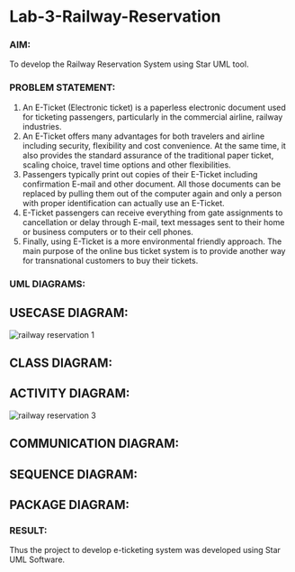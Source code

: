 # Lab-3-Railway-Reservation

### AIM:

To develop the Railway Reservation System using Star UML tool.

### PROBLEM STATEMENT:

1. An E-Ticket (Electronic ticket) is a paperless electronic document used for ticketing
passengers, particularly in the commercial airline, railway industries.
2. An E-Ticket offers many advantages for both travelers and airline including security,
flexibility and cost convenience. At the same time, it also provides the standard assurance of
the traditional paper ticket, scaling choice, travel time options and other flexibilities.
3. Passengers typically print out copies of their E-Ticket including confirmation E-mail
and other document. All those documents can be replaced by pulling them out of the computer
again and only a person with proper identification can actually use an E-Ticket.
4. E-Ticket passengers can receive everything from gate assignments to cancellation or
delay through E-mail, text messages sent to their home or business computers or to their cell
phones.
5. Finally, using E-Ticket is a more environmental friendly approach. The main purpose
of the online bus ticket system is to provide another way for transnational customers to buy
their tickets.

### UML DIAGRAMS:

## USECASE DIAGRAM:

![railway reservation 1](https://github.com/22008686/Lab-3-Railway-Reservation/assets/118916413/209f95e7-668e-4ac8-a4bf-1fc7fdd3994d)

## CLASS DIAGRAM:

## ACTIVITY DIAGRAM:

![railway reservation 3](https://github.com/22008686/Lab-3-Railway-Reservation/assets/118916413/41375922-ffb5-45f8-ae06-e4e62611b459)

## COMMUNICATION DIAGRAM:

## SEQUENCE DIAGRAM:

## PACKAGE DIAGRAM:


### RESULT:

Thus the project to develop e-ticketing system was developed using Star UML Software.

